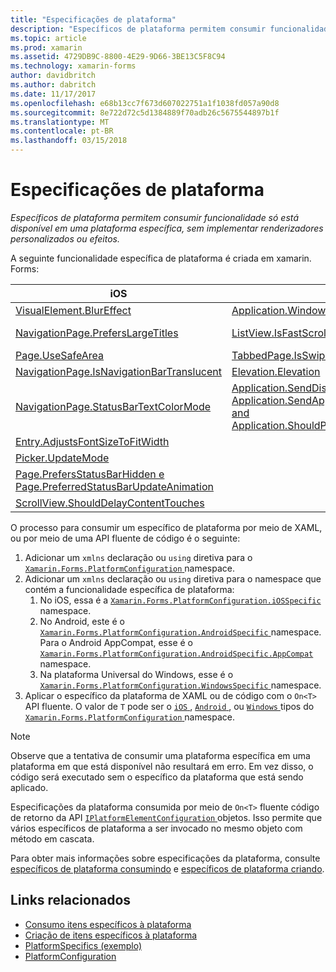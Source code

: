 ```yaml
---
title: "Especificações de plataforma"
description: "Específicos de plataforma permitem consumir funcionalidade só está disponível em uma plataforma específica, sem implementar renderizadores personalizados ou efeitos."
ms.topic: article
ms.prod: xamarin
ms.assetid: 4729DB9C-8800-4E29-9D66-3BE13C5F8C94
ms.technology: xamarin-forms
author: davidbritch
ms.author: dabritch
ms.date: 11/17/2017
ms.openlocfilehash: e68b13cc7f673d607022751a1f1038fd057a90d8
ms.sourcegitcommit: 8e722d72c5d1384889f70adb26c5675544897b1f
ms.translationtype: MT
ms.contentlocale: pt-BR
ms.lasthandoff: 03/15/2018
---
```

# <a name="platform-specifics"></a>Especificações de plataforma

_Específicos de plataforma permitem consumir funcionalidade só está disponível em uma plataforma específica, sem implementar renderizadores personalizados ou efeitos._

A seguinte funcionalidade específica de plataforma é criada em xamarin. Forms:

|iOS|Android|Windows|
|--- |--- |--- |
|[VisualElement.BlurEffect](~/xamarin-forms/platform/platform-specifics/consuming/ios.md#blur)|[Application.WindowSoftInputModeAdjust](~/xamarin-forms/platform/platform-specifics/consuming/android.md#soft_input_mode)|[Page.ToolbarPlacement](~/xamarin-forms/platform/platform-specifics/consuming/windows.md#toolbar_placement)|
|[NavigationPage.PrefersLargeTitles](~/xamarin-forms/platform/platform-specifics/consuming/ios.md#large_title)|[ListView.IsFastScrollEnabled](~/xamarin-forms/platform/platform-specifics/consuming/android.md#fastscroll)|[MasterDetailPage.CollapsedPaneWidth e MasterDetailPage.CollapseStyle](~/xamarin-forms/platform/platform-specifics/consuming/windows.md#collapsable_navigation_bar)|
|[Page.UseSafeArea](~/xamarin-forms/platform/platform-specifics/consuming/ios.md#safe_area_layout)|[TabbedPage.IsSwipePagingEnabled](~/xamarin-forms/platform/platform-specifics/consuming/android.md#enable_swipe_paging)|
|[NavigationPage.IsNavigationBarTranslucent](~/xamarin-forms/platform/platform-specifics/consuming/ios.md#translucent_navigation_bar)|[Elevation.Elevation](~/xamarin-forms/platform/platform-specifics/consuming/android.md#elevation)|
|[NavigationPage.StatusBarTextColorMode](~/xamarin-forms/platform/platform-specifics/consuming/ios.md#status_bar_color_mode)|[Application.SendDisappearingEventOnPause, Application.SendAppearingEventOnResume, and Application.ShouldPreserveKeyboardOnResume](~/xamarin-forms/platform/platform-specifics/consuming/android.md#disable_lifecycle_events)|
|[Entry.AdjustsFontSizeToFitWidth](~/xamarin-forms/platform/platform-specifics/consuming/ios.md#adjust_font_size)|
|[Picker.UpdateMode](~/xamarin-forms/platform/platform-specifics/consuming/ios.md#picker_update_mode)|
|[Page.PrefersStatusBarHidden e Page.PreferredStatusBarUpdateAnimation](~/xamarin-forms/platform/platform-specifics/consuming/ios.md#set_status_bar_visibility)|
|[ScrollView.ShouldDelayContentTouches](~/xamarin-forms/platform/platform-specifics/consuming/ios.md#delay_content_touches)|

O processo para consumir um específico de plataforma por meio de XAML, ou por meio de uma API fluente de código é o seguinte:

1. Adicionar um `xmlns` declaração ou `using` diretiva para o [ `Xamarin.Forms.PlatformConfiguration` ](https://developer.xamarin.com/api/namespace/Xamarin.Forms.PlatformConfiguration/) namespace.
1. Adicionar um `xmlns` declaração ou `using` diretiva para o namespace que contém a funcionalidade específica de plataforma:
    1. No iOS, essa é a [ `Xamarin.Forms.PlatformConfiguration.iOSSpecific` ](https://developer.xamarin.com/api/namespace/Xamarin.Forms.PlatformConfiguration.iOSSpecific/) namespace.
    1. No Android, este é o [ `Xamarin.Forms.PlatformConfiguration.AndroidSpecific` ](https://developer.xamarin.com/api/namespace/Xamarin.Forms.PlatformConfiguration.AndroidSpecific/) namespace. Para o Android AppCompat, esse é o [ `Xamarin.Forms.PlatformConfiguration.AndroidSpecific.AppCompat` ](https://developer.xamarin.com/api/namespace/Xamarin.Forms.PlatformConfiguration.AndroidSpecific.AppCompat/) namespace.
    1. Na plataforma Universal do Windows, esse é o [ `Xamarin.Forms.PlatformConfiguration.WindowsSpecific` ](https://developer.xamarin.com/api/namespace/Xamarin.Forms.PlatformConfiguration.WindowsSpecific/) namespace.
1. Aplicar o específico da plataforma de XAML ou de código com o `On<T>` API fluente. O valor de `T` pode ser o [ `iOS` ](https://developer.xamarin.com/api/type/Xamarin.Forms.PlatformConfiguration.iOS/), [ `Android` ](https://developer.xamarin.com/api/type/Xamarin.Forms.PlatformConfiguration.Android/), ou [ `Windows` ](https://developer.xamarin.com/api/type/Xamarin.Forms.PlatformConfiguration.Windows/) tipos do [ `Xamarin.Forms.PlatformConfiguration` ](https://developer.xamarin.com/api/namespace/Xamarin.Forms.PlatformConfiguration/) namespace.

> [!NOTE]
> Observe que a tentativa de consumir uma plataforma específica em uma plataforma em que está disponível não resultará em erro. Em vez disso, o código será executado sem o específico da plataforma que está sendo aplicado.

Especificações da plataforma consumida por meio de `On<T>` fluente código de retorno da API [ `IPlatformElementConfiguration` ](https://developer.xamarin.com/api/type/Xamarin.Forms.IPlatformElementConfiguration%3CTPlatform,TElement%3E/) objetos. Isso permite que vários específicos de plataforma a ser invocado no mesmo objeto com método em cascata.

Para obter mais informações sobre especificações da plataforma, consulte [específicos de plataforma consumindo](~/xamarin-forms/platform/platform-specifics/consuming/index.md) e [específicos de plataforma criando](~/xamarin-forms/platform/platform-specifics/creating.md).


## <a name="related-links"></a>Links relacionados

- [Consumo itens específicos à plataforma](~/xamarin-forms/platform/platform-specifics/consuming/index.md)
- [Criação de itens específicos à plataforma](~/xamarin-forms/platform/platform-specifics/creating.md)
- [PlatformSpecifics (exemplo)](https://developer.xamarin.com/samples/xamarin-forms/userinterface/platformspecifics/)
- [PlatformConfiguration](https://developer.xamarin.com/api/namespace/Xamarin.Forms.PlatformConfiguration/)
